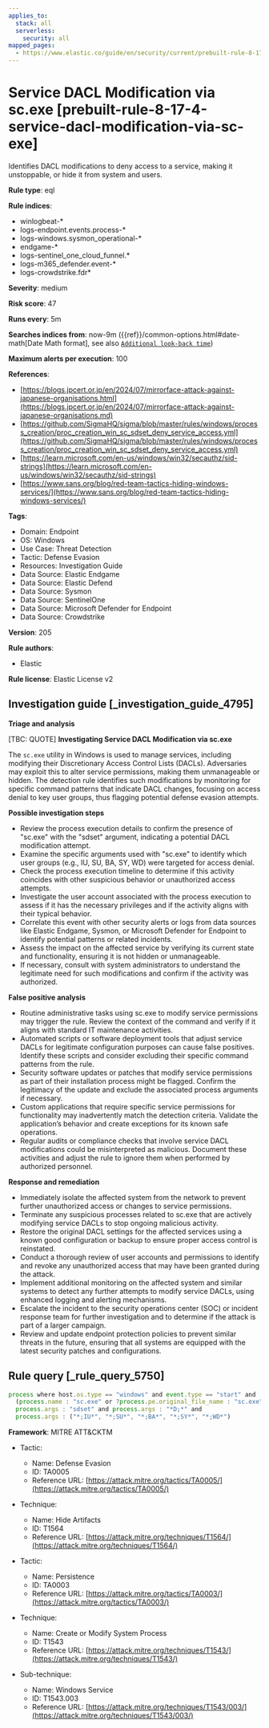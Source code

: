 ```yaml
---
applies_to:
  stack: all
  serverless:
    security: all
mapped_pages:
  - https://www.elastic.co/guide/en/security/current/prebuilt-rule-8-17-4-service-dacl-modification-via-sc-exe.html
---
```


# Service DACL Modification via sc.exe [prebuilt-rule-8-17-4-service-dacl-modification-via-sc-exe]

Identifies DACL modifications to deny access to a service, making it unstoppable, or hide it from system and users.

**Rule type**: eql

**Rule indices**:

* winlogbeat-*
* logs-endpoint.events.process-*
* logs-windows.sysmon_operational-*
* endgame-*
* logs-sentinel_one_cloud_funnel.*
* logs-m365_defender.event-*
* logs-crowdstrike.fdr*

**Severity**: medium

**Risk score**: 47

**Runs every**: 5m

**Searches indices from**: now-9m ({{ref}}/common-options.html#date-math[Date Math format], see also [`Additional look-back time`](docs-content://solutions/security/detect-and-alert/create-detection-rule.md#rule-schedule))

**Maximum alerts per execution**: 100

**References**:

* [https://blogs.jpcert.or.jp/en/2024/07/mirrorface-attack-against-japanese-organisations.html](https://blogs.jpcert.or.jp/en/2024/07/mirrorface-attack-against-japanese-organisations.md)
* [https://github.com/SigmaHQ/sigma/blob/master/rules/windows/process_creation/proc_creation_win_sc_sdset_deny_service_access.yml](https://github.com/SigmaHQ/sigma/blob/master/rules/windows/process_creation/proc_creation_win_sc_sdset_deny_service_access.yml)
* [https://learn.microsoft.com/en-us/windows/win32/secauthz/sid-strings](https://learn.microsoft.com/en-us/windows/win32/secauthz/sid-strings)
* [https://www.sans.org/blog/red-team-tactics-hiding-windows-services/](https://www.sans.org/blog/red-team-tactics-hiding-windows-services/)

**Tags**:

* Domain: Endpoint
* OS: Windows
* Use Case: Threat Detection
* Tactic: Defense Evasion
* Resources: Investigation Guide
* Data Source: Elastic Endgame
* Data Source: Elastic Defend
* Data Source: Sysmon
* Data Source: SentinelOne
* Data Source: Microsoft Defender for Endpoint
* Data Source: Crowdstrike

**Version**: 205

**Rule authors**:

* Elastic

**Rule license**: Elastic License v2

## Investigation guide [_investigation_guide_4795]

**Triage and analysis**

[TBC: QUOTE]
**Investigating Service DACL Modification via sc.exe**

The `sc.exe` utility in Windows is used to manage services, including modifying their Discretionary Access Control Lists (DACLs). Adversaries may exploit this to alter service permissions, making them unmanageable or hidden. The detection rule identifies such modifications by monitoring for specific command patterns that indicate DACL changes, focusing on access denial to key user groups, thus flagging potential defense evasion attempts.

**Possible investigation steps**

* Review the process execution details to confirm the presence of "sc.exe" with the "sdset" argument, indicating a potential DACL modification attempt.
* Examine the specific arguments used with "sc.exe" to identify which user groups (e.g., IU, SU, BA, SY, WD) were targeted for access denial.
* Check the process execution timeline to determine if this activity coincides with other suspicious behavior or unauthorized access attempts.
* Investigate the user account associated with the process execution to assess if it has the necessary privileges and if the activity aligns with their typical behavior.
* Correlate this event with other security alerts or logs from data sources like Elastic Endgame, Sysmon, or Microsoft Defender for Endpoint to identify potential patterns or related incidents.
* Assess the impact on the affected service by verifying its current state and functionality, ensuring it is not hidden or unmanageable.
* If necessary, consult with system administrators to understand the legitimate need for such modifications and confirm if the activity was authorized.

**False positive analysis**

* Routine administrative tasks using sc.exe to modify service permissions may trigger the rule. Review the context of the command and verify if it aligns with standard IT maintenance activities.
* Automated scripts or software deployment tools that adjust service DACLs for legitimate configuration purposes can cause false positives. Identify these scripts and consider excluding their specific command patterns from the rule.
* Security software updates or patches that modify service permissions as part of their installation process might be flagged. Confirm the legitimacy of the update and exclude the associated process arguments if necessary.
* Custom applications that require specific service permissions for functionality may inadvertently match the detection criteria. Validate the application’s behavior and create exceptions for its known safe operations.
* Regular audits or compliance checks that involve service DACL modifications could be misinterpreted as malicious. Document these activities and adjust the rule to ignore them when performed by authorized personnel.

**Response and remediation**

* Immediately isolate the affected system from the network to prevent further unauthorized access or changes to service permissions.
* Terminate any suspicious processes related to sc.exe that are actively modifying service DACLs to stop ongoing malicious activity.
* Restore the original DACL settings for the affected services using a known good configuration or backup to ensure proper access control is reinstated.
* Conduct a thorough review of user accounts and permissions to identify and revoke any unauthorized access that may have been granted during the attack.
* Implement additional monitoring on the affected system and similar systems to detect any further attempts to modify service DACLs, using enhanced logging and alerting mechanisms.
* Escalate the incident to the security operations center (SOC) or incident response team for further investigation and to determine if the attack is part of a larger campaign.
* Review and update endpoint protection policies to prevent similar threats in the future, ensuring that all systems are equipped with the latest security patches and configurations.


## Rule query [_rule_query_5750]

```js
process where host.os.type == "windows" and event.type == "start" and
  (process.name : "sc.exe" or ?process.pe.original_file_name : "sc.exe") and
  process.args : "sdset" and process.args : "*D;*" and
  process.args : ("*;IU*", "*;SU*", "*;BA*", "*;SY*", "*;WD*")
```

**Framework**: MITRE ATT&CKTM

* Tactic:

    * Name: Defense Evasion
    * ID: TA0005
    * Reference URL: [https://attack.mitre.org/tactics/TA0005/](https://attack.mitre.org/tactics/TA0005/)

* Technique:

    * Name: Hide Artifacts
    * ID: T1564
    * Reference URL: [https://attack.mitre.org/techniques/T1564/](https://attack.mitre.org/techniques/T1564/)

* Tactic:

    * Name: Persistence
    * ID: TA0003
    * Reference URL: [https://attack.mitre.org/tactics/TA0003/](https://attack.mitre.org/tactics/TA0003/)

* Technique:

    * Name: Create or Modify System Process
    * ID: T1543
    * Reference URL: [https://attack.mitre.org/techniques/T1543/](https://attack.mitre.org/techniques/T1543/)

* Sub-technique:

    * Name: Windows Service
    * ID: T1543.003
    * Reference URL: [https://attack.mitre.org/techniques/T1543/003/](https://attack.mitre.org/techniques/T1543/003/)




